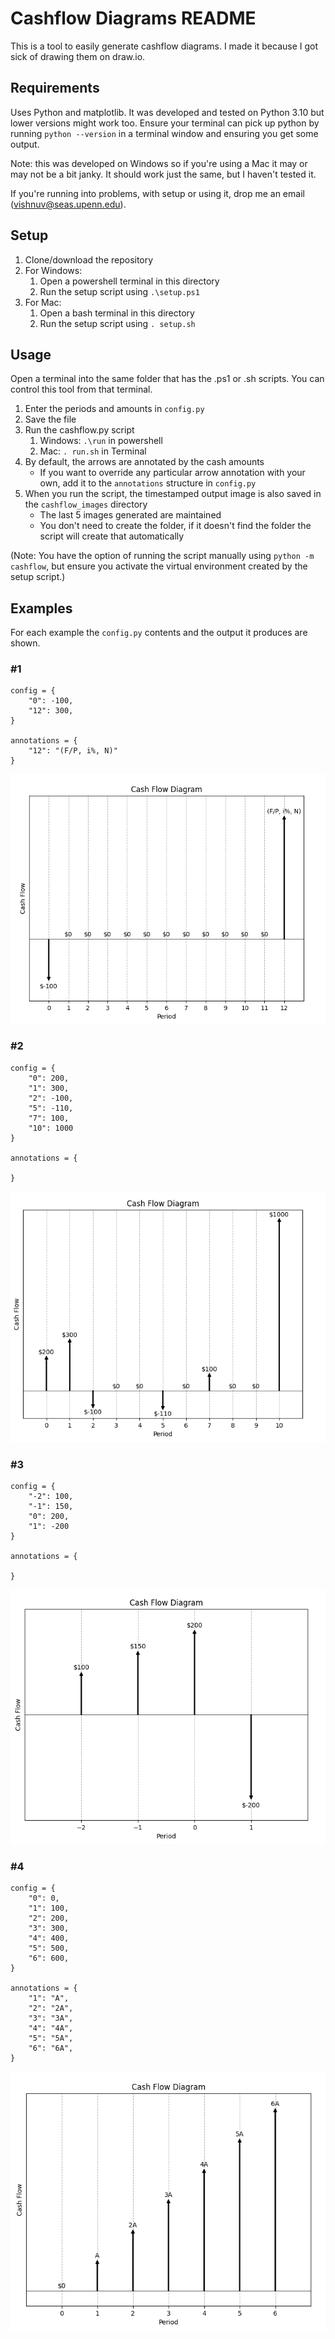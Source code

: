 # Cashflow Diagrams README

This is a tool to easily generate cashflow diagrams. I made it because I got sick of drawing them on draw.io.

## Requirements

Uses Python and matplotlib. It was developed and tested on Python 3.10 but lower versions might work too.
Ensure your terminal can pick up python by running ```python --version``` in a terminal window and ensuring you get some output.

Note: this was developed on Windows so if you're using a Mac it may or may not be a bit janky. It should work just the same, but I haven't tested it. 

If you're running into problems, with setup or using it, drop me an email (vishnuv@seas.upenn.edu).

## Setup

1. Clone/download the repository
2. For Windows:
   1. Open a powershell terminal in this directory
   2. Run the setup script using ```.\setup.ps1```
3. For Mac:
   1. Open a bash terminal in this directory
   2. Run the setup script using ```. setup.sh```

## Usage

Open a terminal into the same folder that has the .ps1 or .sh scripts. You can control this tool from that terminal.

1. Enter the periods and amounts in ```config.py```
2. Save the file
3. Run the cashflow.py script
   1. Windows: ```.\run``` in powershell
   2. Mac: ```. run.sh``` in Terminal
4. By default, the arrows are annotated by the cash amounts
   - If you want to override any particular arrow annotation with your own, add it to the ```annotations``` structure in ```config.py```
6. When you run the script, the timestamped output image is also saved in the ```cashflow_images``` directory
   - The last 5 images generated are maintained
   - You don't need to create the folder, if it doesn't find the folder the script will create that automatically

(Note: You have the option of running the script manually using ```python -m cashflow```, but ensure you activate the virtual environment created by the setup script.)

## Examples

For each example the ```config.py``` contents and the output it produces are shown.

### #1

```
config = {
    "0": -100,
    "12": 300,
}

annotations = {
    "12": "(F/P, i%, N)"
}
```

![img1](images/img1.png)


### #2

```
config = {
    "0": 200,
    "1": 300,
    "2": -100,
    "5": -110,
    "7": 100,
    "10": 1000
}

annotations = {

}
```

![img2](images/img2.png)

### #3

```
config = {
    "-2": 100,
    "-1": 150,
    "0": 200,
    "1": -200
}

annotations = {

}
```

![img3](images/img3.png)

### #4

```
config = {
    "0": 0,
    "1": 100,
    "2": 200,
    "3": 300,
    "4": 400,
    "5": 500,
    "6": 600,
}

annotations = {
    "1": "A",
    "2": "2A",
    "3": "3A",
    "4": "4A",
    "5": "5A",
    "6": "6A",
}
```
![img4](images/img4.png)